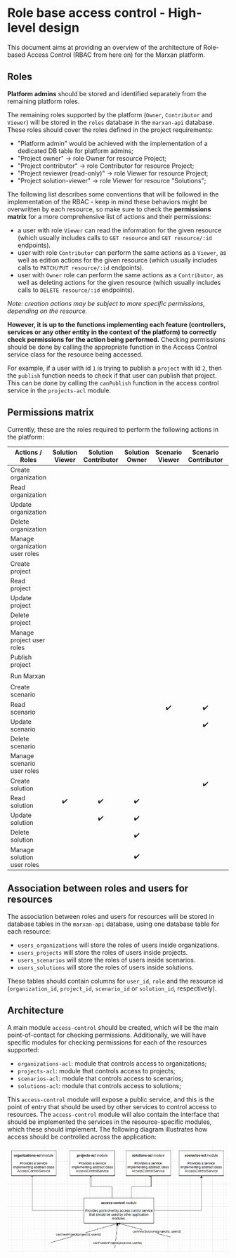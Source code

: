 # Role base access control - High-level design

This document aims at providing an overview of the architecture of Role-based Access Control (RBAC from here on) for
the Marxan platform.

## Roles

**Platform admins** should be stored and identified separately from the remaining platform roles.

The remaining roles supported by the platform (`Owner`, `Contributor` and `Viewer`) will be stored in the `roles` 
database in the `marxan-api` database. These roles should cover the roles defined in the project requirements:

* "Platform admin" would be achieved with the implementation of a dedicated DB table for platform admins;
* "Project owner" -> role Owner for resource Project;
* "Project contributor" -> role Contributor for resource Project;
* "Project reviewer (read-only)" -> role Viewer for resource Project;
* "Project solution-viewer" -> role Viewer for resource "Solutions";

The following list describes some conventions that will be followed in the implementation of the RBAC - keep in mind
these behaviors might be overwritten by each resource, so make sure to check the **permissions matrix** for a more
comprehensive list of actions and their permissions:
* a user with role `Viewer` can read the information for the given resource (which usually includes calls to 
`GET resource` and `GET resource/:id` endpoints).
* user with role `Contributor` can perform the same actions as a `Viewer`, as well as edition actions for the given
resource (which usually includes calls to `PATCH/PUT resource/:id` endpoints).
* user with `Owner` role can perform the same actions as a `Contributor`, as well as deleting actions for the given
resource (which usually includes calls to `DELETE resource/:id` endpoints).

*Note: creation actions may be subject to more specific permissions, depending on the resource.*

**However, it is up to the functions implementing each feature (controllers, services or any other entity 
in the context of the platform) to correctly check permissions for the action being performed.** Checking permissions
should be done by calling the appropriate function in the Access Control service class for the resource being accessed.

For example, if a user with id `1` is trying to publish a `project` with id `2`, then the `publish` function
needs to check if that user can publish that project. This can be done by calling the `canPublish` function in the 
access control service in the `projects-acl` module.

## Permissions matrix

Currently, these are the roles required to perform the following actions in the platform:

| Actions / Roles                | Solution Viewer | Solution Contributor | Solution Owner | Scenario Viewer | Scenario Contributor | Scenario Owner | Project Viewer | Project Contributor | Project Owner | Organization Viewer | Organization Contributor | Organization Owner | Platform admin |
|--------------------------------|:---------------:|:--------------------:|:--------------:|:---------------:|:--------------------:|:--------------:|:--------------:|:-------------------:|:-------------:|:-------------------:|:------------------------:|:------------------:|:--------------:|
| Create organization            |                 |                      |                |                 |                      |                |                |                     |               |                     |                          |                    |        ✔️       |
| Read organization              |                 |                      |                |                 |                      |                |                |                     |               |          ✔️          |             ✔️            |          ✔️         |        ✔️       |
| Update organization            |                 |                      |                |                 |                      |                |                |                     |               |                     |             ✔️            |          ✔️         |        ✔️       |
| Delete organization            |                 |                      |                |                 |                      |                |                |                     |               |                     |                          |          ✔️         |        ✔️       |
| Manage organization user roles |                 |                      |                |                 |                      |                |                |                     |               |                     |                          |          ✔️         |        ✔️       |
| Create project                 |                 |                      |                |                 |                      |                |                |                     |               |                     |             ✔️            |          ✔️         |        ✔️       |
| Read project                   |                 |                      |                |                 |                      |                |        ✔️       |          ✔️          |       ✔️       |                     |                          |                    |        ✔️       |
| Update project                 |                 |                      |                |                 |                      |                |                |          ✔️          |       ✔️       |                     |                          |                    |                |
| Delete project                 |                 |                      |                |                 |                      |                |                |                     |       ✔️       |                     |                          |                    |        ✔️       |
| Manage project user roles      |                 |                      |                |                 |                      |                |                |                     |       ✔️       |                     |                          |                    |                |
| Publish project                |                 |                      |                |                 |                      |                |                |                     |       ✔️       |                     |                          |                    |                |
| Run Marxan                     |                 |                      |                |                 |                      |                |                |          ✔️          |       ✔️       |                     |                          |                    |                |
| Create scenario                |                 |                      |                |                 |                      |                |                |          ✔️          |       ✔️       |                     |                          |                    |                |
| Read scenario                  |                 |                      |                |        ✔️        |           ✔️          |        ✔️       |                |                     |               |                     |                          |                    |                |
| Update scenario                |                 |                      |                |                 |           ✔️          |        ✔️       |                |                     |               |                     |                          |                    |                |
| Delete scenario                |                 |                      |                |                 |                      |        ✔️       |                |                     |               |                     |                          |                    |                |
| Manage scenario user roles     |                 |                      |                |                 |                      |        ✔️       |                |                     |               |                     |                          |                    |                |
| Create solution                |                 |                      |                |                 |           ✔️          |        ✔️       |                |                     |               |                     |                          |                    |                |
| Read solution                  |        ✔️        |           ✔️          |        ✔️       |                 |                      |                |                |                     |               |                     |                          |                    |                |
| Update solution                |                 |           ✔️          |        ✔️       |                 |                      |                |                |                     |               |                     |                          |                    |                |
| Delete solution                |                 |                      |        ✔️       |                 |                      |                |                |                     |               |                     |                          |                    |                |
| Manage solution user roles     |                 |                      |        ✔️       |                 |                      |                |                |                     |               |                     |                          |                    |                |

## Association between roles and users for resources

The association between roles and users for resources will be stored in database tables in the `marxan-api` database,
using one database table for each resource:
* `users_organizations` will store the roles of users inside organizations.
* `users_projects` will store the roles of users inside projects.
* `users_scenarios` will store the roles of users inside scenarios.
* `users_solutions` will store the roles of users inside solutions.

These tables should contain columns for `user_id`, `role` and the resource id (`organization_id`, `project_id`, `scenario_id` 
or `solution_id`, respectively).

## Architecture

A main module `access-control` should be created, which will be the main point-of-contact for checking permissions. 
Additionally, we will have specific modules for checking permissions for each of the resources supported:
* `organizations-acl`: module that controls access to organizations;
* `projects-acl`: module that controls access to projects;
* `scenarios-acl`: module that controls access to scenarios;
* `solutions-acl`: module that controls access to solutions;

This `access-control` module will expose a public service, and this is the point of entry that should be used by other 
services to control access to resources. The `access-control` module will also contain the interface that should be 
implemented the services in the resource-specific modules, which these should implement. The following diagram illustrates 
how access should be controlled across the application:

![Access control architecture diagram](./architecture-diagram.png)
